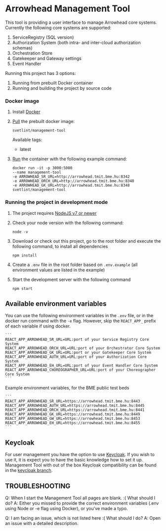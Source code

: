 # Arrowhead Management Tool

This tool is providing a user interface to manage Arrowhead core systems. Currently the following core systems are supported:

1. ServiceRegistry (SQL version)
2. Authorization System (both intra- and inter-cloud authorization schemas)
3. Orchestration Store
4. Gatekeeper and Gateway settings
5. Event Handler

Running this project has 3 options:

1. Running from prebuilt Docker container
2. Running and building the project by source code

### Docker image

1. Install [Docker](https://docs.docker.com/install/)
2. [Pull](https://docs.docker.com/engine/reference/commandline/pull/) the prebuilt docker image:

   ```
   svetlint/management-tool
   ```

   Available tags:

   - latest

3. [Run](https://docs.docker.com/engine/reference/commandline/run/) the container with the following example command:
   ```
   docker run -it -p 3000:5000
   --name management-tool
   -e ARROWHEAD_SR_URL=http://arrowhead.tmit.bme.hu:8342
   -e ARROWHEAD_ORCH_URL=http://arrowhead.tmit.bme.hu:8340
   -e ARROWHEAD_GK_URL=http://arrowhead.tmit.bme.hu:8348
   svetlint/management-tool
   ```

### Running the project in development mode

1. The project requires [NodeJS v7 or newer](https://nodejs.org/en/download/)
2. Check your node version with the following command:

   ```
   node -v
   ```

3. Download or check out this project, go to the root folder and execute the following command, to install all dependencies
   ```
   npm install
   ```
4. Create a `.env` file in the root folder based on `.env.example` (all environment values are listed in the example)
5. Start the development server with the following command
   ```
   npm start
   ```

## Available environment variables

You can use the following environment variables in the `.env` file, or in the docker run command with the `-e` flag.
However, skip the `REACT_APP_` prefix of each variable if using docker.

    ```
    REACT_APP_ARROWHEAD_SR_URL=URL:port of your Service Registry Core System
    REACT_APP_ARROWHEAD_ORCH_URL=URL:port of your Orchestrator Core System
    REACT_APP_ARROWHEAD_GK_URL=URL:port or your Gatekeeper Core System
    REACT_APP_ARROWHEAD_AUTH_URL=URL:port of your Authorization Core System
    REACT_APP_ARROWHEAD_EH_URL=URL:port of your Event Handler Core System
    REACT_APP_ARROWHEAD_CHOREOGRAPHER_URL=URL:port of your Choreographer Core System
    ```

Example environment variables, for the BME public test beds

    ```
    REACT_APP_ARROWHEAD_SR_URL=https://arrowhead.tmit.bme.hu:8443
    REACT_APP_ARROWHEAD_AUTH_URL=https://arrowhead.tmit.bme.hu:8445
    REACT_APP_ARROWHEAD_ORCH_URL=https://arrowhead.tmit.bme.hu:8441
    REACT_APP_ARROWHEAD_GK_URL=https://arrowhead.tmit.bme.hu:8449
    REACT_APP_ARROWHEAD_GW_URL=https://arrowhead.tmit.bme.hu:8453
    REACT_APP_ARROWHEAD_EH_URL=https://arrowhead.tmit.bme.hu:8455
    ```

## Keycloak

For user management you have the option to use [Keycloak](https://www.keycloak.org/). If you wish to use it, it is expect you to have the basic knowledge how to set it up.
Management Tool with out of the box Keycloak compatibility can be found in the [keycloak branch](https://github.com/arrowhead-tools/mgmt-tool-js/tree/keycloak).

## TROUBLESHOOTING

Q: When I start the Management Tool all pages are blank. :( What should I do?
A: Either you missed to provide the correct environment variables (.env using Node or -e flag using Docker), or you've made a typo.

Q: I am facing an issue, which is not listed here :( What should I do?
A: Open an issue with a detailed description.
